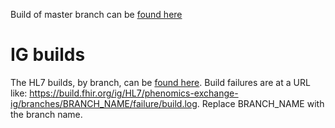 Build of master branch can be [found here](https://build.fhir.org/ig/HL7/phenomics-exchange-ig/branches/master/)

# IG builds

The HL7 builds, by branch, can be [found here](https://build.fhir.org/ig/HL7/phenomics-exchange-ig/branches/). Build failures are at a URL like: https://build.fhir.org/ig/HL7/phenomics-exchange-ig/branches/BRANCH_NAME/failure/build.log. Replace BRANCH_NAME with the branch name.
